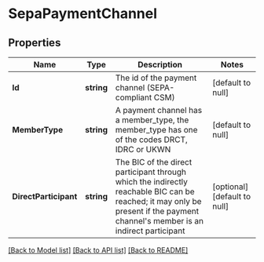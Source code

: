 # SepaPaymentChannel

## Properties
Name | Type | Description | Notes
------------ | ------------- | ------------- | -------------
**Id** | **string** | The id of the payment channel (SEPA-compliant CSM) | [default to null]
**MemberType** | **string** | A payment channel has a member_type, the member_type has one of the codes DRCT, IDRC or UKWN | [default to null]
**DirectParticipant** | **string** | The BIC of the direct participant through which the indirectly reachable BIC can be reached; it may only be present if the payment channel&#x27;s member is an indirect participant | [optional] [default to null]

[[Back to Model list]](../README.md#documentation-for-models) [[Back to API list]](../README.md#documentation-for-api-endpoints) [[Back to README]](../README.md)

